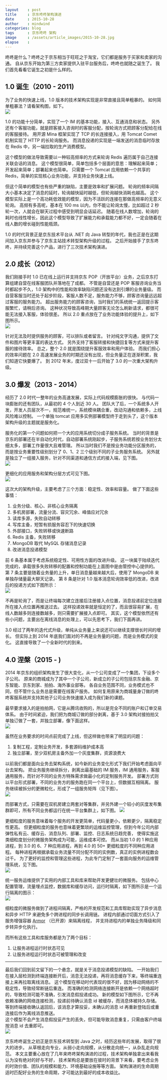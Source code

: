 ```yaml
---
layout    : post
title     : 京东咚咚架构演进
date      : 2015-10-28
author    : mindwind
categories: blog
tags      : 京东咚咚 架构
image     : /assets/article_images/2015-10-28.jpg
elapse    :
---
```



咚咚是什么？咚咚之于京东相当于旺旺之于淘宝，它们都是服务于买家和卖家的沟通。
自从京东开始为第三方卖家提供入驻平台服务后，咚咚也就随之诞生了。
我们首先看看它诞生之初是什么样的。


## 1.0 诞生（2010 - 2011)
为了业务的快速上线，1.0 版本的技术架构实现是非常直接且简单粗暴的。
如何简单粗暴法？请看架构图，如下。  
![](/assets/article_images/2015-10-28-1.png)

1.0 的功能十分简单，实现了一个 IM 的基本功能，接入、互通消息和状态。
另外还有个客服功能，就是顾客接入咨询时的客服分配，按轮询方式把顾客分配给在线的客服接待。
用开源 Mina 框架实现了 TCP 的长连接接入，用 Tomcat Comet 机制实现了 HTTP 的长轮询服务。
而消息投递的实现是一端发送的消息临时存放在 Redis 中，另一端拉取的生产消费模型。

这个模型的做法导致需要以一种较高频率的方式来轮询 Redis 遍历属于自己连接关联会话的消息。
这个模型很简单，简单包括多个层面的意思：理解起来简单；开发起来简单；部署起来也简单。
只需要一个 Tomcat 应用依赖一个共享的 Redis，简单的实现核心业务功能，并支持业务快速上线。

但这个简单的模型也有些严重的缺陷，主要是效率和扩展问题。
轮询的频率间隔大小基本决定了消息的延时，轮询越快延时越低，但轮询越快消耗也越高。
这个模型实际上是一个高功耗低效能的模型，因为不活跃的连接在那做高频率的无意义轮询。
高频有多高呢，基本在 100 ms 以内，你不能让轮询太慢，比如超过 2 秒轮一次，人就会在聊天过程中感受到明显会话延迟。
随着在线人数增加，轮询的耗时也线性增长，因此这个模型导致了扩展能力和承载能力都不好，一定会随着在线人数的增长碰到性能瓶颈。

1.0 的时代背景正是京东技术平台从 .NET 向 Java 转型的年代，我也正是在这期间加入京东并参与了京东主站技术转型架构升级的过程。
之后开始接手了京东咚咚，并持续完善这个产品，进行了三次技术架构演进。


## 2.0 成长（2012）
我们刚接手时 1.0 已在线上运行并支持京东 POP（开放平台）业务，之后京东打算组建自营在线客服团队并落地在了成都。
不管是自营还是 POP 客服咨询业务当时都起步不久，1.0 架构中的性能和效率缺陷问题还没有达到引爆的业务量级。
而自营客服当时还处于起步阶段，客服人数不足，服务能力不够，顾客咨询量远远超过客服的服务能力。
超出服务能力的顾客咨询，当时我们的系统统一返回提示客服繁忙，请稍后咨询。
这种状况导致高峰期大量顾客无论怎么刷新请求，都很可能无法接入客服，体验很差。
所以 2.0 重点放在了业务功能体验的提升上，如下图所示。  
![](/assets/article_images/2015-10-28-2.png)

针对无法及时提供服务的顾客，可以排队或者留言。
针对纯文字沟通，提供了文件和图片等更丰富的表达方式。
另外支持了客服转接和快捷回复等方式来提升客服的接待效率。
总之，整个 2.0 就是围绕提升客服效率和用户体验。
而我们担心的效率问题在 2.0 高速发展业务的时期还没有出现，但业务量正在逐渐积累，我们知道它快要爆了。
到 2012 年末，度过双十一后开始了 3.0 的一次重大架构升级。


## 3.0 爆发（2013 - 2014）
经历了 2.0 时代一整年的业务高速发展，实际上代码规模膨胀的很快。
与代码一块膨胀的还有团队，从最初的 4 个人到近 30 人。
团队大了后，一个系统多人开发，开发人员层次不一，规范难统一，系统模块耦合重，改动沟通和依赖多，上线风险难以控制。
一个单独 tomcat 应用多实例部署模型终于走到头了，这个版本架构升级的主题就是服务化。

服务化的第一个问题如何把一个大的应用系统切分成子服务系统。
当时的背景是京东的部署还在半自动化时代，自动部署系统刚起步，子服务系统若按业务划分太细太多，部署工作量很大且难管理。
所以当时我们不是按业务功能分区服务的，而是按业务重要性级别划分了 0、1、2 三个级别不同的子业务服务系统。
另外就是独立了一组接入服务，针对不同渠道和通信方式的接入端，见下图。  
![](/assets/article_images/2015-10-28-3.png)

更细化的应用服务和架构分层方式可见下图。  
![](/assets/article_images/2015-10-28-4.png)

这次大的架构升级，主要考虑了三个方面：稳定性、效率和容量。
做了下面这些事情：
  1. 业务分级、核心、非核心业务隔离
  2. 多机房部署，流量分流、容灾冗余、峰值应对冗余
  3. 读库多源，失败自动转移
  4. 写库主备，短暂有损服务容忍下的快速切换
  5. 外部接口，失败转移或快速断路
  6. Redis 主备，失败转移
  7. MongoDB 取代 MySQL 存储消息记录
  8. 改进消息投递模型

前 6 条基本属于考虑系统稳定性、可用性方面的改进升级。
这一块属于陆续迭代完成的，承载很多失败转移的配置和控制功能在上面图中是由管控中心提供的。
第 7 条主要是随着业务量的上升，单日消息量越来越大后，使用了 MongoDB 来单独存储量最大聊天记录。
第 8 条是针对 1.0 版本消息轮询效率低的改进，改进后的投递方式如下图所示：  
![](/assets/article_images/2015-10-28-5.png)

不再是轮询了，而是让终端每次建立连接后注册接入点位置，消息投递前定位连接所在接入点位置再推送过去。
这样投递效率就是恒定的了，而且很容易扩展，在线人数越多则连接数越多，则只需要扩展接入点即可。
其实，这个模型依然还有些小问题，主要出在离线消息的处理上，可以先思考下，我们下面再讲。

3.0 经过了两年的迭代式升级，单纯从业务量上来说还可以继续支撑很长时间的增长。
但实际上到 2014 年底我们面对的不再是业务量的问题，而是业务模式的变化。
这直接导致了一个全新时代的到来。


## 4.0 涅槃（2015 - )
2014 年京东的组织架构发生了很大变化，从一个公司变成了一个集团，下设多个子公司。
原来的商城成为了其中一个子公司，新成立的子公司包括京东金融、京东智能、京东到家、拍拍、海外事业部等。
各自业务范围不同，业务模式也不同，但不管什么业务总是需要在线客户服务。
如何复用原来为商城量身订做的咚咚客服系统并支持其他子公司业务快速接入成为我们新的课题。

最早要求接入的是拍拍网，它是从腾讯收购的，所以是完全不同的账户和订单交易体系。
由于时间紧迫，我们把为商城订做的部分剥离，基于 3.0 架构对接拍拍又单独订做了一套，并独立部署，像下面这样。  
![](/assets/article_images/2015-10-28-6.png)

虽然在业务要求的时间点前完成了上线，但这样做也带来了明显的问题：
  1. 复制工程，定制业务开发，多套源码维护成本高
  2. 独立部署，至少双机房主备外加一个灰度集群，资源浪费大

以前我们都是面向业务去架构系统，如今新的业务变化形式下我们开始考虑面向平台去架构。
把业务服务继续拆分，剥离出最基础的 IM 服务，IM 通用服务，客服通用服务，而针对不同的业务方特殊需求做最小化的定制服务开发。
部署方式则以平台形式部署，不同的业务方的服务跑在同一个平台上，但数据互相隔离。
服务继续被拆分的更微粒化，形成了一组服务矩阵（见下图）。  
![](/assets/article_images/2015-10-28-7.png)

而部署方式，只需要在双机房建立两套对等集群，并另外建一个较小的灰度发布集群即可，所有不同业务都运行在统一平台集群上，如下图。
![](/assets/article_images/2015-10-28-8.png)

更细粒度的服务意味着每个服务的开发更简单，代码量更小，依赖更少，隔离稳定性更高。
但更细粒度的服务也意味着更繁琐的运维监控管理，但到今年公司内部弹性私有云、缓存云、消息队列、部署、监控、日志系统日趋完善，
使得实施这类细粒度划分的微服务架构成为可能，运维成本可控。
而从当初 1.0 的 1 种应用进程，到 3.0 的 6、7 种应用进程，再到 4.0 的 50+ 更细粒度的不同种应用进程。
每种进程再根据承载业务流量不同分配不同的实例数，真正的实例进程数会过千。
为了更好的监控和管理这些进程，为此专门定制了一套面向服务的运维管理系统，见下图。  
![](/assets/article_images/2015-10-28-9.png)

统一服务运维提供了实用的内部工具和库来帮助开发更健壮的微服务。
包括中心配置管理，流量埋点监控，数据库和缓存访问，运行时隔离，如下图所示是一个运行隔离的图示：  
![](/assets/article_images/2015-10-28-10.png)

细粒度的微服务做到了进程间隔离，严格的开发规范和工具库帮助实现了异步消息和异步 HTTP 来避免多个跨进程的同步长调用链。
进程内部通过切面方式引入了服务增强容器 [Armor](http://craftcode.io/armor) （已开源）来隔离线程，
并支持进程内的单独业务降级和同步转异步化执行。

而所有这些工具和库服务都是为了两个目标：
  1. 让服务进程运行时状态可见
  2. 让服务进程运行时状态可被管理和改变


----


最后我们回到前文留下的一个悬念，就是关于消息投递模型的缺陷。
一开始我们在接入层检测到终端连接断开后，消息无法投递，再将消息缓存下来，等终端重连接上来再拉取离线消息。
这个模型在移动时代表现的很不好，因为移动网络的不稳定性，导致经常断链后重连。
而准确的检测网络连接断开是依赖一个网络超时的，导致检测可能不准确，引发消息假投递成功。
新的模型如下图所示，它不再依赖准确的网络连接检测，投递前待确认消息 id 被缓存，而消息体被持久存储。
等到终端接收确认返回后，该消息才算投妥，未确认的消息 id 再重新登陆后或重连接后作为离线消息推送。  
这个模型不会产生消息假投妥产生的丢失，但可能导致消息重复，只需由客户终端按消息 id 去重即可。  
![](/assets/article_images/2015-10-28-11.png)

京东咚咚诞生之初正是京东技术转型到 Java 之时，经历这些年的发展，取得了很大的进步。
从草根走向专业，从弱小走向规模，从分散走向统一，从杂乱走向规范。
本文主要重心放在了几年来咚咚架构演进的过程，技术架构单独拿出来看我认为没有绝对的好与不好，
技术架构总是要放在彼时的背景下来看，要考虑业务的时效价值、团队的规模和能力、环境基础设施等等方面。
架构演进的生命周期适时匹配好业务的生命周期，才可能达到最好的成本收益比。
